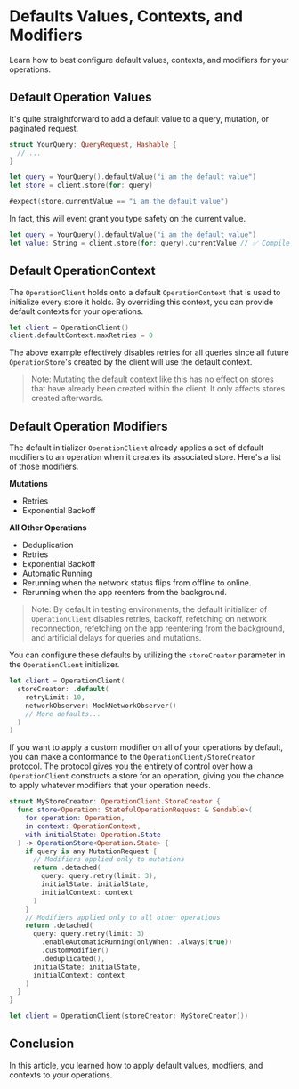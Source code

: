 # Defaults Values, Contexts, and Modifiers

Learn how to best configure default values, contexts, and modifiers for your operations.

## Default Operation Values

It's quite straightforward to add a default value to a query, mutation, or paginated request.

```swift
struct YourQuery: QueryRequest, Hashable {
  // ...
}

let query = YourQuery().defaultValue("i am the default value")
let store = client.store(for: query)

#expect(store.currentValue == "i am the default value")
```

In fact, this will event grant you type safety on the current value.

```swift
let query = YourQuery().defaultValue("i am the default value")
let value: String = client.store(for: query).currentValue // ✅ Compiles
```

## Default OperationContext

The ``OperationClient`` holds onto a default ``OperationContext`` that is used to initialize every store it holds. By overriding this context, you can provide default contexts for your operations.

```swift
let client = OperationClient()
client.defaultContext.maxRetries = 0
```

The above example effectively disables retries for all queries since all future ``OperationStore``'s created by the client will use the default context.

> Note: Mutating the default context like this has no effect on stores that have already been created within the client. It only affects stores created afterwards.

## Default Operation Modifiers

The default initializer `OperationClient` already applies a set of default modifiers to an operation when it creates its associated store. Here's a list of those modifiers.

**Mutations**
- Retries
- Exponential Backoff

**All Other Operations**
- Deduplication
- Retries
- Exponential Backoff
- Automatic Running
- Rerunning when the network status flips from offline to online.
- Rerunning when the app reenters from the background.

> Note: By default in testing environments, the default initializer of `OperationClient` disables retries, backoff, refetching on network reconnection, refetching on the app reentering from the background, and artificial delays for queries and mutations.

You can configure these defaults by utilizing the `storeCreator` parameter in the `OperationClient` initializer.

```swift
let client = OperationClient(
  storeCreator: .default(
    retryLimit: 10,
    networkObserver: MockNetworkObserver()
    // More defaults...
  )
)
```

If you want to apply a custom modifier on all of your operations by default, you can make a conformance to the ``OperationClient/StoreCreator`` protocol. The protocol gives you the entirety of control over how a `OperationClient` constructs a store for an operation, giving you the chance to apply whatever modifiers that your operation needs.

```swift
struct MyStoreCreator: OperationClient.StoreCreator {
  func store<Operation: StatefulOperationRequest & Sendable>(
    for operation: Operation,
    in context: OperationContext,
    with initialState: Operation.State
  ) -> OperationStore<Operation.State> {
    if query is any MutationRequest {
      // Modifiers applied only to mutations
      return .detached(
        query: query.retry(limit: 3),
        initialState: initialState,
        initialContext: context
      )
    }
    // Modifiers applied only to all other operations
    return .detached(
      query: query.retry(limit: 3)
        .enableAutomaticRunning(onlyWhen: .always(true))
        .customModifier()
        .deduplicated(),
      initialState: initialState,
      initialContext: context
    )
  }
}

let client = OperationClient(storeCreator: MyStoreCreator())
```

## Conclusion

In this article, you learned how to apply default values, modfiers, and contexts to your operations.
